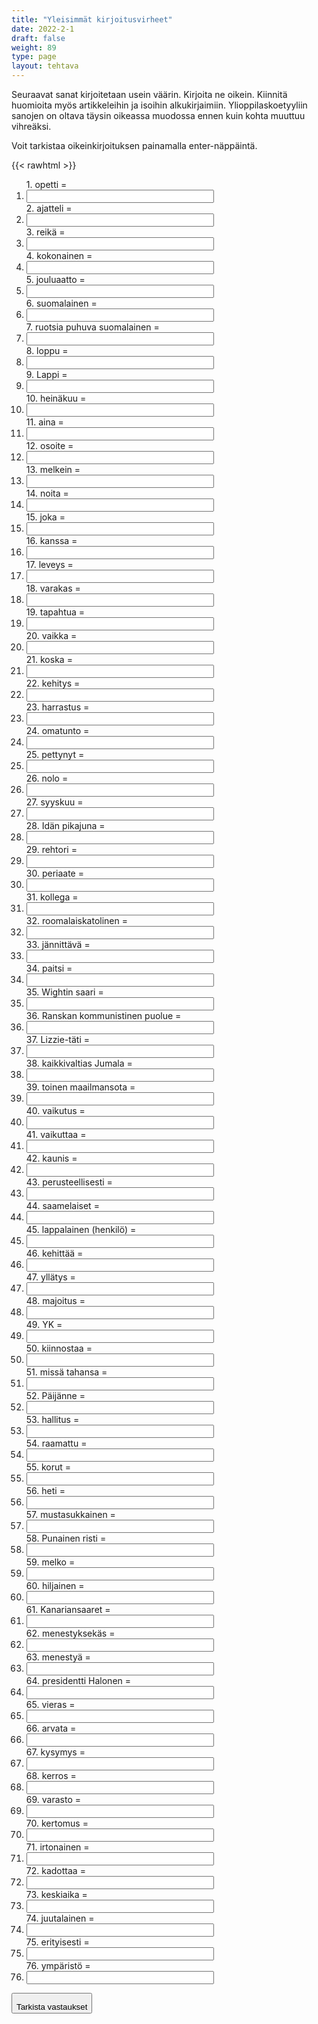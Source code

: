 ```yaml
---
title: "Yleisimmät kirjoitusvirheet"
date: 2022-2-1
draft: false
weight: 89
type: page
layout: tehtava
---
```


Seuraavat sanat kirjoitetaan usein väärin. Kirjoita ne oikein. Kiinnitä huomioita myös artikkeleihin ja isoihin alkukirjaimiin. Ylioppilaskoetyyliin sanojen on oltava täysin oikeassa muodossa ennen kuin kohta muuttuu vihreäksi.

Voit tarkistaa oikeinkirjoituksen painamalla enter-näppäintä.

{{< rawhtml >}}
<div class="tehtava">
<form autocomplete="off">
  <ol>
  
<section>
1. opetti = &nbsp;<br class="flex visible md:hidden lg:hidden"><li><input id="q1" type="text"/><span></span></li>
</section>
<section>
2. ajatteli = &nbsp;<br class="flex visible md:hidden lg:hidden"><li><input id="q2" type="text"/><span></span></li>
</section>
<section>
3. reikä = &nbsp;<br class="flex visible md:hidden lg:hidden"><li><input id="q3" type="text"/><span></span></li>
</section>
<section>
4. kokonainen = &nbsp;<br class="flex visible md:hidden lg:hidden"><li><input id="q4" type="text"/><span></span></li>
</section>
<section>
5. jouluaatto = &nbsp;<br class="flex visible md:hidden lg:hidden"><li><input id="q5" type="text"/><span></span></li>
</section>
<section>
6. suomalainen = &nbsp;<br class="flex visible md:hidden lg:hidden"><li><input id="q6" type="text"/><span></span></li>
</section>
<section>
7. ruotsia puhuva suomalainen = &nbsp;<br class="flex visible md:hidden lg:hidden"><li><input id="q7" type="text"/><span></span></li>
</section>
<section>
8. loppu = &nbsp;<br class="flex visible md:hidden lg:hidden"><li><input id="q8" type="text"/><span></span></li>
</section>
<section>
9. Lappi = &nbsp;<br class="flex visible md:hidden lg:hidden"><li><input id="q9" type="text"/><span></span></li>
</section>
<section>
10. heinäkuu = &nbsp;<br class="flex visible md:hidden lg:hidden"><li><input id="q10" type="text"/><span></span></li>
</section>
<section>
11. aina = &nbsp;<br class="flex visible md:hidden lg:hidden"><li><input id="q11" type="text"/><span></span></li>
</section>
<section>
12. osoite = &nbsp;<br class="flex visible md:hidden lg:hidden"><li><input id="q12" type="text"/><span></span></li>
</section>
<section>
13. melkein = &nbsp;<br class="flex visible md:hidden lg:hidden"><li><input id="q13" type="text"/><span></span></li>
</section>
<section>
14. noita = &nbsp;<br class="flex visible md:hidden lg:hidden"><li><input id="q14" type="text"/><span></span></li>
</section>
<section>
15. joka = &nbsp;<br class="flex visible md:hidden lg:hidden"><li><input id="q15" type="text"/><span></span></li>
</section>
<section>
16. kanssa = &nbsp;<br class="flex visible md:hidden lg:hidden"><li><input id="q16" type="text"/><span></span></li>
</section>
<section>
17. leveys = &nbsp;<br class="flex visible md:hidden lg:hidden"><li><input id="q17" type="text"/><span></span></li>
</section>
<section>
18. varakas = &nbsp;<br class="flex visible md:hidden lg:hidden"><li><input id="q18" type="text"/><span></span></li>
</section>
<section>
19. tapahtua = &nbsp;<br class="flex visible md:hidden lg:hidden"><li><input id="q19" type="text"/><span></span></li>
</section>
<section>
20. vaikka = &nbsp;<br class="flex visible md:hidden lg:hidden"><li><input id="q20" type="text"/><span></span></li>
</section>
<section>
21. koska = &nbsp;<br class="flex visible md:hidden lg:hidden"><li><input id="q21" type="text"/><span></span></li>
</section>
<section>
22. kehitys = &nbsp;<br class="flex visible md:hidden lg:hidden"><li><input id="q22" type="text"/><span></span></li>
</section>
<section>
23. harrastus = &nbsp;<br class="flex visible md:hidden lg:hidden"><li><input id="q23" type="text"/><span></span></li>
</section>
<section>
24. omatunto = &nbsp;<br class="flex visible md:hidden lg:hidden"><li><input id="q24" type="text"/><span></span></li>
</section>
<section>
25. pettynyt = &nbsp;<br class="flex visible md:hidden lg:hidden"><li><input id="q25" type="text"/><span></span></li>
</section>
<section>
26. nolo = &nbsp;<br class="flex visible md:hidden lg:hidden"><li><input id="q26" type="text"/><span></span></li>
</section>
<section>
27. syyskuu = &nbsp;<br class="flex visible md:hidden lg:hidden"><li><input id="q27" type="text"/><span></span></li>
</section>
<section>
28. Idän pikajuna = &nbsp;<br class="flex visible md:hidden lg:hidden"><li><input id="q28" type="text"/><span></span></li>
</section>
<section>
29. rehtori = &nbsp;<br class="flex visible md:hidden lg:hidden"><li><input id="q29" type="text"/><span></span></li>
</section>
<section>
30. periaate = &nbsp;<br class="flex visible md:hidden lg:hidden"><li><input id="q30" type="text"/><span></span></li>
</section>
<section>
31. kollega = &nbsp;<br class="flex visible md:hidden lg:hidden"><li><input id="q31" type="text"/><span></span></li>
</section>
<section>
32. roomalaiskatolinen = &nbsp;<br class="flex visible md:hidden lg:hidden"><li><input id="q32" type="text"/><span></span></li>
</section>
<section>
33. jännittävä = &nbsp;<br class="flex visible md:hidden lg:hidden"><li><input id="q33" type="text"/><span></span></li>
</section>
<section>
34. paitsi = &nbsp;<br class="flex visible md:hidden lg:hidden"><li><input id="q34" type="text"/><span></span></li>
</section>
<section>
35. Wightin saari = &nbsp;<br class="flex visible md:hidden lg:hidden"><li><input id="q35" type="text"/><span></span></li>
</section>
<section>
36. Ranskan kommunistinen puolue = &nbsp;<br class="flex visible md:hidden lg:hidden"><li><input id="q36" type="text"/><span></span></li>
</section>
<section>
37. Lizzie-täti = &nbsp;<br class="flex visible md:hidden lg:hidden"><li><input id="q37" type="text"/><span></span></li>
</section>
<section>
38. kaikkivaltias Jumala = &nbsp;<br class="flex visible md:hidden lg:hidden"><li><input id="q38" type="text"/><span></span></li>
</section>
<section>
39. toinen maailmansota = &nbsp;<br class="flex visible md:hidden lg:hidden"><li><input id="q39" type="text"/><span></span></li>
</section>
<section>
40. vaikutus = &nbsp;<br class="flex visible md:hidden lg:hidden"><li><input id="q40" type="text"/><span></span></li>
</section>
<section>
41. vaikuttaa = &nbsp;<br class="flex visible md:hidden lg:hidden"><li><input id="q41" type="text"/><span></span></li>
</section>
<section>
42. kaunis = &nbsp;<br class="flex visible md:hidden lg:hidden"><li><input id="q42" type="text"/><span></span></li>
</section>
<section>
43. perusteellisesti = &nbsp;<br class="flex visible md:hidden lg:hidden"><li><input id="q43" type="text"/><span></span></li>
</section>
<section>
44. saamelaiset = &nbsp;<br class="flex visible md:hidden lg:hidden"><li><input id="q44" type="text"/><span></span></li>
</section>
<section>
45. lappalainen (henkilö) = &nbsp;<br class="flex visible md:hidden lg:hidden"><li><input id="q45" type="text"/><span></span></li>
</section>
<section>
46. kehittää = &nbsp;<br class="flex visible md:hidden lg:hidden"><li><input id="q46" type="text"/><span></span></li>
</section>
<section>
47. yllätys = &nbsp;<br class="flex visible md:hidden lg:hidden"><li><input id="q47" type="text"/><span></span></li>
</section>
<section>
48. majoitus = &nbsp;<br class="flex visible md:hidden lg:hidden"><li><input id="q48" type="text"/><span></span></li>
</section>
<section>
49. YK = &nbsp;<br class="flex visible md:hidden lg:hidden"><li><input id="q49" type="text"/><span></span></li>
</section>
<section>
50. kiinnostaa = &nbsp;<br class="flex visible md:hidden lg:hidden"><li><input id="q50" type="text"/><span></span></li>
</section>
<section>
51. missä tahansa = &nbsp;<br class="flex visible md:hidden lg:hidden"><li><input id="q51" type="text"/><span></span></li>
</section>
<section>
52. Päijänne = &nbsp;<br class="flex visible md:hidden lg:hidden"><li><input id="q52" type="text"/><span></span></li>
</section>
<section>
53. hallitus = &nbsp;<br class="flex visible md:hidden lg:hidden"><li><input id="q53" type="text"/><span></span></li>
</section>
<section>
54. raamattu = &nbsp;<br class="flex visible md:hidden lg:hidden"><li><input id="q54" type="text"/><span></span></li>
</section>
<section>
55. korut = &nbsp;<br class="flex visible md:hidden lg:hidden"><li><input id="q55" type="text"/><span></span></li>
</section>
<section>
56. heti = &nbsp;<br class="flex visible md:hidden lg:hidden"><li><input id="q56" type="text"/><span></span></li>
</section>
<section>
57. mustasukkainen = &nbsp;<br class="flex visible md:hidden lg:hidden"><li><input id="q57" type="text"/><span></span></li>
</section>
<section>
58. Punainen risti = &nbsp;<br class="flex visible md:hidden lg:hidden"><li><input id="q58" type="text"/><span></span></li>
</section>
<section>
59. melko = &nbsp;<br class="flex visible md:hidden lg:hidden"><li><input id="q59" type="text"/><span></span></li>
</section>
<section>
60. hiljainen = &nbsp;<br class="flex visible md:hidden lg:hidden"><li><input id="q60" type="text"/><span></span></li>
</section>
<section>
61. Kanariansaaret = &nbsp;<br class="flex visible md:hidden lg:hidden"><li><input id="q61" type="text"/><span></span></li>
</section>
<section>
62. menestyksekäs = &nbsp;<br class="flex visible md:hidden lg:hidden"><li><input id="q62" type="text"/><span></span></li>
</section>
<section>
63. menestyä = &nbsp;<br class="flex visible md:hidden lg:hidden"><li><input id="q63" type="text"/><span></span></li>
</section>
<section>
64. presidentti Halonen = &nbsp;<br class="flex visible md:hidden lg:hidden"><li><input id="q64" type="text"/><span></span></li>
</section>
<section>
65. vieras = &nbsp;<br class="flex visible md:hidden lg:hidden"><li><input id="q65" type="text"/><span></span></li>
</section>
<section>
66. arvata = &nbsp;<br class="flex visible md:hidden lg:hidden"><li><input id="q66" type="text"/><span></span></li>
</section>
<section>
67. kysymys = &nbsp;<br class="flex visible md:hidden lg:hidden"><li><input id="q67" type="text"/><span></span></li>
</section>
<section>
68. kerros = &nbsp;<br class="flex visible md:hidden lg:hidden"><li><input id="q68" type="text"/><span></span></li>
</section>
<section>
69. varasto = &nbsp;<br class="flex visible md:hidden lg:hidden"><li><input id="q69" type="text"/><span></span></li>
</section>
<section>
70. kertomus = &nbsp;<br class="flex visible md:hidden lg:hidden"><li><input id="q70" type="text"/><span></span></li>
</section>
<section>
71. irtonainen = &nbsp;<br class="flex visible md:hidden lg:hidden"><li><input id="q71" type="text"/><span></span></li>
</section>
<section>
72. kadottaa = &nbsp;<br class="flex visible md:hidden lg:hidden"><li><input id="q72" type="text"/><span></span></li>
</section>
<section>
73. keskiaika = &nbsp;<br class="flex visible md:hidden lg:hidden"><li><input id="q73" type="text"/><span></span></li>
</section>
<section>
74. juutalainen = &nbsp;<br class="flex visible md:hidden lg:hidden"><li><input id="q74" type="text"/><span></span></li>
</section>
<section>
75. erityisesti = &nbsp;<br class="flex visible md:hidden lg:hidden"><li><input id="q75" type="text"/><span></span></li>
</section>
<section>
76. ympäristö = &nbsp;<br class="flex visible md:hidden lg:hidden"><li><input id="q76" type="text"/><span></span></li>
</section>

</ol>
  
 <link rel="stylesheet" type="text/css" href="/css/kirjoita1.css"/>

<div id="buttonWrapper">
  <button type="submit" style="padding-top:1em;">Tarkista vastaukset</button>
</div>

</form>
</div>


<script>
var answers = {
"q1": ["taught"],
"q2": ["thought"],
"q3": ["hole"],
"q4": ["whole"],
"q5": ["Christmas Eve"],
"q6": ["Finnish","a Finn"],
"q7": ["a Swedish speaking Finn"],
"q8": ["finish"],
"q9": ["Lapland"],
"q10": ["July"],
"q11": ["always"],
"q12": ["address"],
"q13": ["almost"],
"q14": ["witch"],
"q15": ["which"],
"q16": ["with"],
"q17": ["width"],
"q18": ["wealthy"],
"q19": ["happen"],
"q20": ["although"],
"q21": ["because"],
"q22": ["development"],
"q23": ["hobby"],
"q24": ["conscience"],
"q25": ["disappointed"],
"q26": ["embarrassed"],
"q27": ["September"],
"q28": ["the Orient Express"],
"q29": ["principal"],
"q30": ["principle"],
"q31": ["colleague"],
"q32": ["Roman Catholic"],
"q33": ["exciting"],
"q34": ["except"],
"q35": ["the Isle of Wight"],
"q36": ["the French Communist Party"],
"q37": ["Aunt Lizzie"],
"q38": ["God Almighty"],
"q39": ["WWII", "the Second World War"],
"q40": ["effect"],
"q41": ["affect"],
"q42": ["beautiful"],
"q43": ["thoroughly"],
"q44": ["the Samis"],
"q45": ["Lapp"],
"q46": ["develop"],
"q47": ["surprise"],
"q48": ["accommodation"],
"q49": ["UN, the United Nations", "the UN"],
"q50": ["interest"],
"q51": ["wherever"],
"q52": ["Lake Päijänne"],
"q53": ["government"],
"q54": ["the Bible"],
"q55": ["jewellery", "jewelry"],
"q56": ["immediately"],
"q57": ["jealous"],
"q58": ["the Red Cross"],
"q59": ["quite"],
"q60": ["quiet"],
"q61": ["the Canary Islands", "the Canaries"],
"q62": ["successful"],
"q63": ["succeed"],
"q64": ["President Halonen"],
"q65": ["guest"],
"q66": ["guess"],
"q67": ["question"],
"q68": ["storey"],
"q69": ["store"],
"q70": ["story"],
"q71": ["loose"],
"q72": ["lose"],
"q73": ["the Middle Ages"],
"q74": ["Jewish", "a Jew"],
"q75": ["especially"],
"q76": ["environment"],
  
  };

function markAnswers() {
  $("input[type='text']").each(function() {
    console.log($.inArray(this.value, answers[this.id]));
    if ($.inArray(this.value.trim(), answers[this.id]) === -1) {
      $(this).parent()[0].setAttribute("class", "vaarin");
    } else {
      $(this).parent()[0].setAttribute("class", "oikein");
    }
  })
}

$("form").on("submit", function(e) {
  e.preventDefault();
  markAnswers();
});
</script>

<style>
.tehtava input[type="text"] {
    width: 300px;
    text-align: left;
}
</style>
</rawhtml>



